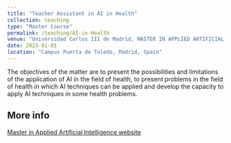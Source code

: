 ```yaml
---
title: "Teacher Assistant in AI in Health"
collection: teaching
type: "Master Course"
permalink: /teaching/AI-in-Health
venue: "Universidad Carlos III de Madrid, MASTER IN APPLIED ARTIFICIAL INTELLIGENCE"
date: 2023-01-01
location: "Campus Puerta de Toledo, Madrid, Spain"
---
```


The objectives of the matter are to present the possibilities and limitations of the application of AI in the field of health, to present problems in the field of health in which AI techniques can be applied
and develop the capacity to apply AI techniques in some health problems.

More info
------
[Master in Applied Artificial Intelligence website](https://www.uc3m.es/master/applied-artificial-intelligence)
